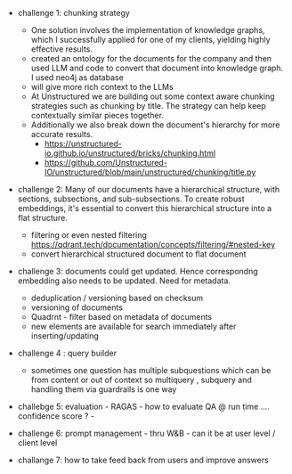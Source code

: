 - challenge 1: chunking strategy
    - One solution involves the implementation of knowledge graphs, which I successfully applied for one of my clients, yielding highly effective results.
    - created an ontology for the documents for the company and then used LLM and code to convert that document into knowledge graph. I used neo4j as database
    - will give more rich context to the LLMs
    - At Unstructured we are building out some context aware chunking strategies such as chunking by title. The strategy can help keep contextually similar pieces together.
    - Additionally we also break down the document's hierarchy for more accurate results.
       - https://unstructured-io.github.io/unstructured/bricks/chunking.html
       - https://github.com/Unstructured-IO/unstructured/blob/main/unstructured/chunking/title.py

- challenge 2: Many of our documents have a hierarchical structure, with sections, subsections, and sub-subsections. To create robust embeddings, it's essential to convert this hierarchical structure into a flat structure.
    - filtering or even nested filtering https://qdrant.tech/documentation/concepts/filtering/#nested-key
    - convert hierarchical structured document to flat document

- challenge 3: documents could get updated. Hence correspondng embedding also needs to be updated. Need for metadata.
    - deduplication / versioning based on checksum
    - versioning of documents
    - Quadrnt - filter based on metadata of documents
    - new elements are available for search immediately after inserting/updating

- challenge 4 : query builder
    - sometimes one question has multiple subquestions which can be from content or out of context so multiquery , subquery and handling them via guardrails is one way 

- challebge 5: evaluation 
             - RAGAS
             - how to evaluate QA @ run time .... confidence score ?
             - 
- challenge 6: prompt management 
             - thru W&B
             - can it be at user level / client level

- challange 7: how to take feed back from users and improve answers
